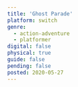 ```yaml
---
title: 'Ghost Parade'
platform: switch
genre:
  - action-adventure
  - platformer
digital: false
physical: true
guide: false
pending: false
posted: 2020-05-27
---
```

